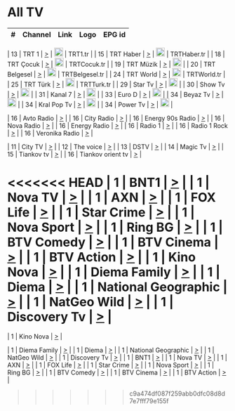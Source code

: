 <h1>All TV</h1>

| #   | Channel        | Link  | Logo | EPG id |
|:---:|:--------------:|:-----:|:----:|:------:|

| 13  | TRT 1            | [>](https://tv-trt1.medya.trt.com.tr/master.m3u8) | <img height="20" src="https://i.imgur.com/j786OLG.png"/> | TRT1.tr |
| 15  | TRT Haber        | [>](https://tv-trthaber.medya.trt.com.tr/master.m3u8) | <img height="20" src="https://i.imgur.com/OVfo8Ab.png"/> | TRTHaber.tr |
| 18  | TRT Çocuk        | [>](https://tv-trtcocuk.medya.trt.com.tr/master.m3u8) | <img height="20" src="https://i.imgur.com/QLFmD6d.png"/> | TRTCocuk.tr |
| 19  | TRT Müzik        | [>](https://tv-trtmuzik.medya.trt.com.tr/master.m3u8) | <img height="20" src="https://i.imgur.com/fIVFCEd.png"/> |
| 20  | TRT Belgesel     | [>](https://tv-trtbelgesel.medya.trt.com.tr/master.m3u8) | <img height="20" src="https://i.imgur.com/MGO87pe.png"/> | TRTBelgesel.tr |
| 24  | TRT World        | [>](https://tv-trtworld.medya.trt.com.tr/master.m3u8) | <img height="20" src="https://i.imgur.com/JEA2xpv.png"/> | TRTWorld.tr |
| 25  | TRT Türk         | [>](https://tv-trtturk.medya.trt.com.tr/master.m3u8) | <img height="20" src="https://i.imgur.com/OSTOQNw.png"/> | TRTTurk.tr |
| 29  | Star Tv   | [>](https://dogus-live.daioncdn.net/startv/startv_360p.m3u8) | <img height="20" src="https://i.imgur.com/IebUZx1.png"/> |
| 30  | Show Tv     | [>](https://ciner-live.daioncdn.net/showtv/showtv.m3u8) | <img height="20" src="https://i.imgur.com/IebUZx1.png"/> |
| 31  | Kanal 7     | [>](https://kanal7-live.daioncdn.net/kanal7/kanal7.m3u8) | <img height="20" src="https://i.imgur.com/IebUZx1.png"/> |
| 33  | Euro D    | [>](https://www.youtube.com/user/KanalD/live) | <img height="20" src="https://i.imgur.com/IebUZx1.png"/> |
| 34  | Beyaz Tv     | [>](https://beyaztv-live.daioncdn.net/beyaztv/beyaztv.m3u8) | <img height="20" src="https://i.imgur.com/IebUZx1.png"/> |
| 34  | Kral Pop Tv     | [>](https://www.youtube.com/watch?v=GuFTuKoXepw) | <img height="20" src="https://i.imgur.com/IebUZx1.png"/> |
| 34  | Power Tv     | [>](https://livetv.powerapp.com.tr/powerTV/powerhd.smil/chunklist.m3u8) | <img height="20" src="https://i.imgur.com/IebUZx1.png"/> |

| 16  | Avto Radio | [>](http://stream.metacast.eu/avtoradio.mp3.m3u) |
| 16  | City Radio | [>](http://stream.metacast.eu/city.aac.m3u) |
| 16  | Energy 90s Radio | [>](http://stream.metacast.eu/energy-90s.m3u) |
| 16  | Nova Radio | [>](http://stream.metacast.eu/nova.aac.m3u) |
| 16  | Energy Radio | [>](http://stream.metacast.eu/nrj.aac.m3u) |
| 16  | Radio 1 | [>](http://stream.metacast.eu/radio1.aac.m3u) |
| 16  | Radio 1 Rock | [>](http://stream.metacast.eu/radio1rock.aac.m3u) |
| 16  | Veronika Radio | [>](http://stream.metacast.eu/veronika.aac.m3u) |

| 11  | City TV | [>](https://tv.city.bg/play/tshls/citytv/index.m3u8) |
| 12  | The voice | [>](https://bss1.neterra.tv/thevoice/thevoice.m3u8) |
| 13  | DSTV | [>](http://46.249.95.140:8081/hls/data.m3u8) |
| 14  | Magic Tv | [>](https://bss1.neterra.tv/magictv/magictv.m3u8) |
| 15  | Tiankov tv | [>](https://streamer103.neterra.tv/tiankov-folk/live.m3u8) |
| 16  | Tiankov orient tv | [>](https://streamer103.neterra.tv/tiankov-orient/live.m3u8) |

<<<<<<< HEAD
| 1 | BNT1 | [>](https://ymkaya.xyz:18597/tv/bnt1/playlist.m3u8?wmsAuthSign=c2VydmVyX3RpbWU9NC8yOS8yMDI1IDY6NDQ6NDMgUE0maGFzaF92YWx1ZT03cEFNdnhhdlc4VHhTSDJNZS9haDZ3PT0mdmFsaWRtaW51dGVzPTYw) |
| 1 | Nova TV | [>](https://ymkaya.xyz:18597/tv/novatv/playlist.m3u8?wmsAuthSign=c2VydmVyX3RpbWU9NC8yOS8yMDI1IDY6NDQ6NTMgUE0maGFzaF92YWx1ZT1yZjR3QkxzanZlWlZLVVlOaUJtU0p3PT0mdmFsaWRtaW51dGVzPTYw) |
| 1 | AXN | [>](https://ymkaya.xyz:18597/tv/axn/playlist.m3u8?wmsAuthSign=c2VydmVyX3RpbWU9NC8yOS8yMDI1IDY6NDU6MDQgUE0maGFzaF92YWx1ZT1xSGVkQnRmZldaUkFtdElUNDhhUnN3PT0mdmFsaWRtaW51dGVzPTYw) |
| 1 | FOX Life | [>](https://ymkaya.xyz:18597/tv/foxlife/playlist.m3u8?wmsAuthSign=c2VydmVyX3RpbWU9NC8yOS8yMDI1IDY6NDU6MTQgUE0maGFzaF92YWx1ZT1CZ0pDb0lmS053Wm5Ud3VzN3V4cjdnPT0mdmFsaWRtaW51dGVzPTYw) |
| 1 | Star Crime | [>](https://ymkaya.xyz:18597/tv/foxcrime/playlist.m3u8?wmsAuthSign=c2VydmVyX3RpbWU9NC8yOS8yMDI1IDY6NDU6MjQgUE0maGFzaF92YWx1ZT1OZnBXbVR2Rm9TcGJqbTRQQkpWbDlRPT0mdmFsaWRtaW51dGVzPTYw) |
| 1 | Nova Sport | [>](https://ymkaya.xyz:18597/tv/novasport/playlist.m3u8?wmsAuthSign=c2VydmVyX3RpbWU9NC8yOS8yMDI1IDY6NDU6MzUgUE0maGFzaF92YWx1ZT1vWGQ5clp2MWNkU3YrM3o3eTlGdm9nPT0mdmFsaWRtaW51dGVzPTYw) |
| 1 | Ring BG | [>](https://ymkaya.xyz:18597/tv/ringbg/playlist.m3u8?wmsAuthSign=c2VydmVyX3RpbWU9NC8yOS8yMDI1IDY6NDU6NDUgUE0maGFzaF92YWx1ZT1GY09YMDc5cHFPVDRINHJMS3l1dkZBPT0mdmFsaWRtaW51dGVzPTYw) |
| 1 | BTV Comedy | [>](https://ymkaya.xyz:18597/tv/btvcomedy/playlist.m3u8?wmsAuthSign=c2VydmVyX3RpbWU9NC8yOS8yMDI1IDY6NDU6NTUgUE0maGFzaF92YWx1ZT05cTdIOExvWlhma3JDRjRWUkFOMWhRPT0mdmFsaWRtaW51dGVzPTYw) |
| 1 | BTV Cinema | [>](https://ymkaya.xyz:18597/tv/btvcinema/playlist.m3u8?wmsAuthSign=c2VydmVyX3RpbWU9NC8yOS8yMDI1IDY6NDY6MDUgUE0maGFzaF92YWx1ZT16WXpQdTM2dXlBV2ZneGp4NHhHaytBPT0mdmFsaWRtaW51dGVzPTYw) |
| 1 | BTV Action | [>](https://ymkaya.xyz:18597/tv/btvaction/playlist.m3u8?wmsAuthSign=c2VydmVyX3RpbWU9NC8yOS8yMDI1IDY6NDY6MTUgUE0maGFzaF92YWx1ZT1aS0xYN1RaaUp3T0g0NC83SUNFeGFnPT0mdmFsaWRtaW51dGVzPTYw) |
| 1 | Kino Nova | [>](https://ymkaya.xyz:18597/tv/kinonova/playlist.m3u8?wmsAuthSign=c2VydmVyX3RpbWU9NC8yOS8yMDI1IDY6NDY6MjUgUE0maGFzaF92YWx1ZT1udTNsSkI0azRjUlY5aWl2ZTRBcWtBPT0mdmFsaWRtaW51dGVzPTYw) |
| 1 | Diema Family | [>](https://ymkaya.xyz:18597/tv/diemafamily/playlist.m3u8?wmsAuthSign=c2VydmVyX3RpbWU9NC8yOS8yMDI1IDY6NDY6MzUgUE0maGFzaF92YWx1ZT1JcU84VnNyVERxaFY5NFpySHgwWUpRPT0mdmFsaWRtaW51dGVzPTYw) |
| 1 | Diema | [>](https://ymkaya.xyz:18597/tv/diema/playlist.m3u8?wmsAuthSign=c2VydmVyX3RpbWU9NC8yOS8yMDI1IDY6NDY6NDUgUE0maGFzaF92YWx1ZT1ET3ZKOTZQUnk2Rlc5alpLY2ZqVU1RPT0mdmFsaWRtaW51dGVzPTYw) |
| 1 | National Geographic | [>](https://ymkaya.xyz:18597/tv/natgeo/playlist.m3u8?wmsAuthSign=c2VydmVyX3RpbWU9NC8yOS8yMDI1IDY6NDY6NTUgUE0maGFzaF92YWx1ZT14bVVWVW9qN2RYR2VLbStmU1JrZFNnPT0mdmFsaWRtaW51dGVzPTYw) |
| 1 | NatGeo Wild | [>](https://ymkaya.xyz:18597/tv/natgeowild/playlist.m3u8?wmsAuthSign=c2VydmVyX3RpbWU9NC8yOS8yMDI1IDY6NDc6MDUgUE0maGFzaF92YWx1ZT04ckdWdnhJbnBkbXlDSGh1Tzh0NXlRPT0mdmFsaWRtaW51dGVzPTYw) |
| 1 | Discovery Tv | [>](https://ymkaya.xyz:18597/tv/discovery/playlist.m3u8?wmsAuthSign=c2VydmVyX3RpbWU9NC8yOS8yMDI1IDY6NDc6MTUgUE0maGFzaF92YWx1ZT1TWENJZ0Y3ZDNOWlg0cmhMYjRna1FBPT0mdmFsaWRtaW51dGVzPTYw) |
=======


| 1 | Kino Nova | [>](https://ymkaya.xyz:11336/tv/kinonova/playlist.m3u8?wmsAuthSign=c2VydmVyX3RpbWU9MS8yLzIwMjUgNDo0MDoyMCBBTSZoYXNoX3ZhbHVlPWlFS1FrWEtMMVRFM3l5YklUWUJQUHc9PSZ2YWxpZG1pbnV0ZXM9NjA=) |

| 1 | Diema Family | [>](https://ymkaya.xyz:11336/tv/diemafamily/playlist.m3u8?wmsAuthSign=c2VydmVyX3RpbWU9MS8yLzIwMjUgNDo0MDozMCBBTSZoYXNoX3ZhbHVlPUVUaTVKTldvZTF5WVVCM0YwL21kaXc9PSZ2YWxpZG1pbnV0ZXM9NjA=) |
| 1 | Diema | [>](https://ymkaya.xyz:11336/tv/diema/playlist.m3u8?wmsAuthSign=c2VydmVyX3RpbWU9MS8yLzIwMjUgNDo0MDo0MCBBTSZoYXNoX3ZhbHVlPVlYMWVJT2NuUjNpUTBsaytEUFFOS2c9PSZ2YWxpZG1pbnV0ZXM9NjA=) |
| 1 | National Geographic | [>](https://ymkaya.xyz:11336/tv/natgeo/playlist.m3u8?wmsAuthSign=c2VydmVyX3RpbWU9MS8yLzIwMjUgNDo0MTo0MSBBTSZoYXNoX3ZhbHVlPTJQTlVmcG5nYWx0M013eUhGRGxnd0E9PSZ2YWxpZG1pbnV0ZXM9NjA=) |
| 1 | NatGeo Wild | [>](https://ymkaya.xyz:11336/tv/natgeowild/playlist.m3u8?wmsAuthSign=c2VydmVyX3RpbWU9MS8yLzIwMjUgNDo0MTo1MSBBTSZoYXNoX3ZhbHVlPVl1OXZaTTliN0hGWEN3eDBYd1duNkE9PSZ2YWxpZG1pbnV0ZXM9NjA=) |
| 1 | Discovery Tv | [>](https://ymkaya.xyz:11336/tv/discovery/playlist.m3u8?wmsAuthSign=c2VydmVyX3RpbWU9MS8yLzIwMjUgNDo0MjowMSBBTSZoYXNoX3ZhbHVlPWtBQmdLNlY2RmQwWElzMVYzSDJyVkE9PSZ2YWxpZG1pbnV0ZXM9NjA=) |
| 1 | BNT1 | [>](https://ymkaya.xyz:11336/tv/bnt1/playlist.m3u8?wmsAuthSign=c2VydmVyX3RpbWU9MS8yLzIwMjUgNDozODozOCBBTSZoYXNoX3ZhbHVlPVVrMVlRQXpJWlhYeUh6ZFVpSC9NMUE9PSZ2YWxpZG1pbnV0ZXM9NjA=) |
| 1 | Nova TV | [>](https://ymkaya.xyz:11336/tv/novatv/playlist.m3u8?wmsAuthSign=c2VydmVyX3RpbWU9MS8yLzIwMjUgNDozODo0OCBBTSZoYXNoX3ZhbHVlPUVxQjh1a0ZzYkVGZU8zZDFGTzdreVE9PSZ2YWxpZG1pbnV0ZXM9NjA=) |
| 1 | AXN | [>](https://ymkaya.xyz:11336/tv/axn/playlist.m3u8?wmsAuthSign=c2VydmVyX3RpbWU9MS8yLzIwMjUgNDozODo1OCBBTSZoYXNoX3ZhbHVlPUpkWStGY1hkNXhaOVpPZ0thQ0FZL3c9PSZ2YWxpZG1pbnV0ZXM9NjA=) |
| 1 | FOX Life | [>](https://ymkaya.xyz:11336/tv/foxlife/playlist.m3u8?wmsAuthSign=c2VydmVyX3RpbWU9MS8yLzIwMjUgNDozOToxMCBBTSZoYXNoX3ZhbHVlPWt1ZDc1T3AzYlZDTjJnSy9TU0xJZlE9PSZ2YWxpZG1pbnV0ZXM9NjA=) |
| 1 | Star Crime | [>](https://ymkaya.xyz:11336/tv/foxcrime/playlist.m3u8?wmsAuthSign=c2VydmVyX3RpbWU9MS8yLzIwMjUgNDozOToyMCBBTSZoYXNoX3ZhbHVlPXIwVU45Nm9FR1l2enNkTG9TanBxbmc9PSZ2YWxpZG1pbnV0ZXM9NjA=) |
| 1 | Nova Sport | [>](https://ymkaya.xyz:11336/tv/novasport/playlist.m3u8?wmsAuthSign=c2VydmVyX3RpbWU9MS8yLzIwMjUgNDozOTozMCBBTSZoYXNoX3ZhbHVlPXlSZ0UxazVaM0xhSmc0NmR4T0c1T2c9PSZ2YWxpZG1pbnV0ZXM9NjA=) |
| 1 | Ring BG | [>](https://ymkaya.xyz:11336/tv/ringbg/playlist.m3u8?wmsAuthSign=c2VydmVyX3RpbWU9MS8yLzIwMjUgNDozOTo0MCBBTSZoYXNoX3ZhbHVlPTR4aUlFNHVUYWN4enY1WkVuOFZma2c9PSZ2YWxpZG1pbnV0ZXM9NjA=) |
| 1 | BTV Comedy | [>](https://ymkaya.xyz:11336/tv/btvcomedy/playlist.m3u8?wmsAuthSign=c2VydmVyX3RpbWU9MS8yLzIwMjUgNDozOTo1MCBBTSZoYXNoX3ZhbHVlPUtrMTJ2RHNTTUU1RFp1ZkVOdXFSK3c9PSZ2YWxpZG1pbnV0ZXM9NjA=) |
| 1 | BTV Cinema | [>](https://ymkaya.xyz:11336/tv/btvcinema/playlist.m3u8?wmsAuthSign=c2VydmVyX3RpbWU9MS8yLzIwMjUgNDozOTo1OSBBTSZoYXNoX3ZhbHVlPTZWcU9FZW56cG1NM1lrYy8xNE5NeHc9PSZ2YWxpZG1pbnV0ZXM9NjA=) |
| 1 | BTV Action | [>](https://ymkaya.xyz:11336/tv/btvaction/playlist.m3u8?wmsAuthSign=c2VydmVyX3RpbWU9MS8yLzIwMjUgNDo0MDoxMCBBTSZoYXNoX3ZhbHVlPUlDd0ErRkZVWThyMVZwR3c2REdGZ3c9PSZ2YWxpZG1pbnV0ZXM9NjA=) |
>>>>>>> c9a474df087f259abb0dfc08d8d7e7fff79e155f
